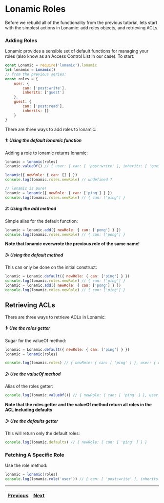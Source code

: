 # Lonamic Roles

Before we rebuild all of the functionality from the previous tutorial, lets start with the simplest actions in Lonamic: add roles objects, and retrieving ACLs.

### Adding Roles

Lonamic provides a sensible set of default functions for managing your roles \(also know as an Access Control List in our case\). To start:

```js
const Lonamic = require('lonamic').lonamic
let lonamic = Lonamic()
// from the previous series:
const roles = {
    user: {
        can: ['post:write'],
        inherits: ['guest']
    },
    guest: {
        can: ['post:read'],
        inherits: []
    }
}
```

There are three ways to add roles to lonamic:

##### 1: Using the default lonamic function

Adding a role to lonamic returns lonamic:

```js
lonamic = lonamic(roles)
lonamic.valueOf() // { user: { can: [ 'post:write' ], inherits: [ 'guest' ] }, guest: { can: [ 'post:read' ], inherits: [] } }

lonamic({ newRole: { can: [] } })
console.log(lonamic.roles.newRole) // undefined ?

// lonamic is pure!
lonamic = lonamic({ newRole: { can: ['ping'] } })
console.log(lonamic.roles.newRole) // { can: ['ping'] }
```

##### 2: Using the add method

Simple alias for the default function:

```js
lonamic = lonamic.add({ newRole: { can: ['pong'] } })
console.log(lonamic.roles.newRole) // { can: ['pong'] }
```

**Note that lonamic overwrote the previous role of the same name!**

##### 3: Using the default method

This can only be done on the initial construct:

```js
lonamic = Lonamic.default({ newRole: { can: ['ping'] } })
console.log(lonamic.roles.newRole) // { can: ['ping'] }
lonamic = lonamic.add({ newRole: { can: ['pong'] } })
console.log(lonamic.roles.newRole) // { can: ['ping'] }
```

## Retrieving ACLs

There are three ways to retrieve ACLs in Lonamic:

##### 1: Use the roles getter

Sugar for the valueOf method:

```js
lonamic = Lonamic.default({ newRole: { can: ['ping'] } })
lonamic = lonamic(roles)

console.log(lonamic.roles) // { newRole: { can: [ 'ping' ] }, user: { can: [ 'post:write' ], inherits: [ 'guest' ] }, guest: { can: [ 'post:read' ], inherits: [] } }
```

##### 2: Use the valueOf method

Alias of the roles getter:

```js
console.log(lonamic.valueOf()) // { newRole: { can: [ 'ping' ] }, user: { can: [ 'post:write' ], inherits: [ 'guest' ] }, guest: { can: [ 'post:read' ], inherits: [] } }
```

**Note that the roles getter and the valueOf method return all roles in the ACL including defaults**

##### 3: Use the defaults getter

This will return only the default roles:

```js
console.log(lonamic.defaults) // { newRole: { can: [ 'ping' ] } }
```

### Fetching A Specific Role

Use the role method:

```js
lonamic = lonamic(roles)
console.log(lonamic.role('user')) // { can: [ 'post:write' ], inherits: [ 'guest' ] }
```

---

| [Previous](/usage/creating-roles.md) | [Next](/usage/can-user-x-do-action-y.md) |
| :--- | ---: |





